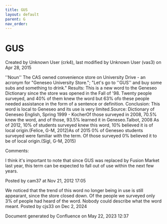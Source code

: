 ```yaml
---
title: GUS
layout: default
parent: G
nav_order:
---
```


# GUS

Created by  Unknown User (crk4), last modified by  Unknown User (vas3) on Apr 28, 2015

''Noun'' The CAS owned convenience store on University Drive - an acronym for &quot;Geneseo University Store.&quot;; &quot;Let's go to ''GUS'' and buy some subs and something to drink.&quot; Results: This is a new word to the Geneseo Dictionary since the store was opened in the Fall of '98. Twenty people surveyed, and 40% of them knew the word but 63% ofo these people needed assistance in the form of a sentence or definition. Conclusion: This word is local to Geneseo and its use is very limited.Source: Dictionary of Geneseo English, Spring 1999 - KocherOf those surveyed in 2008, 70.5% knew the word, and of those, 93.5% learned it in Geneseo.Talbot, 2008 As of 2012, 10% of students surveyed knew this word, 10% believed it is of local origin.(Felice, G-M, 2012)As of 2015 0% of Geneseo students surveyed were familiar with the term. Of those surveyed 0% believed it to be of local origin.(Sigl, G-M, 2015)

Comments:

I think it's important to note that since GUS was replaced by Fusion Market last year, this term can be expected to fall out of use within the next few years.

Posted by cam37 at Nov 21, 2012 17:05

We noticed that the trend of this word no longer being in use is still appearant, since the store closed down. Of the people we surveyed only 3% of people had heard of the word. Nobody could describe what the word meant. Posted by cjs33 on Dec 2, 2024

Document generated by Confluence on May 22, 2023 12:37


